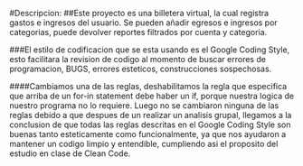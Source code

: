 #Descripcion:
##Este proyecto es una billetera virtual, la cual registra gastos e ingresos del usuario. Se pueden añadir egresos e ingresos por categorias, puede devolver reportes filtrados por cuenta y categoria.

###El estilo de codificacion que se esta usando es el Google Coding Style, esto facilitara la revision de codigo al momento de buscar errores de programacion, BUGS, errores esteticos, construcciones sospechosas.

####Cambiamos una de las reglas, deshabilitamos la regla que especifica que arriba de un for-in statement debe haber un if, porque nuestra logica de nuestro programa no lo requiere. Luego no se cambiaron ninguna de las reglas debido a que despues de un realizar un analisis grupal, llegamos a la conclusion de que todas las reglas descritas en el Google Coding Style son buenas tanto esteticamente como funcionalmente, ya que nos ayudaron a mantener un codigo limpio y entendible, cumpliendo asi el proposito del estudio en clase de Clean Code.

